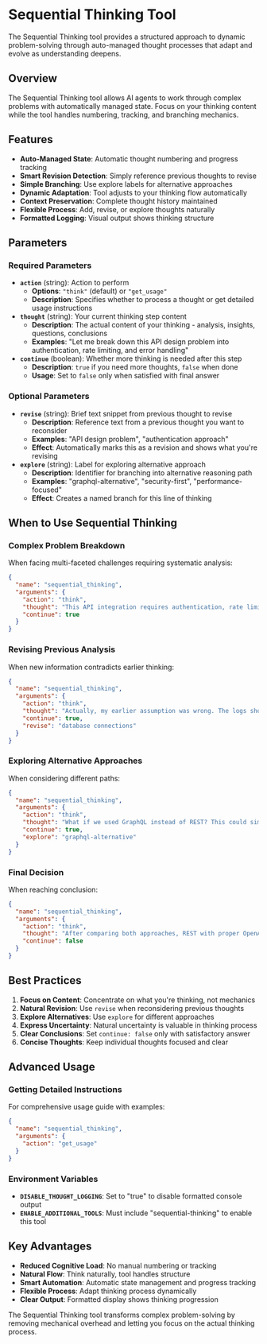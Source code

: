 # Sequential Thinking Tool

The Sequential Thinking tool provides a structured approach to dynamic problem-solving through auto-managed thought processes that adapt and evolve as understanding deepens.

## Overview

The Sequential Thinking tool allows AI agents to work through complex problems with automatically managed state. Focus on your thinking content while the tool handles numbering, tracking, and branching mechanics.

## Features

- **Auto-Managed State**: Automatic thought numbering and progress tracking
- **Smart Revision Detection**: Simply reference previous thoughts to revise
- **Simple Branching**: Use explore labels for alternative approaches  
- **Dynamic Adaptation**: Tool adjusts to your thinking flow automatically
- **Context Preservation**: Complete thought history maintained
- **Flexible Process**: Add, revise, or explore thoughts naturally
- **Formatted Logging**: Visual output shows thinking structure

## Parameters

### Required Parameters

- **`action`** (string): Action to perform
  - **Options**: `"think"` (default) or `"get_usage"`
  - **Description**: Specifies whether to process a thought or get detailed usage instructions
- **`thought`** (string): Your current thinking step content
  - **Description**: The actual content of your thinking - analysis, insights, questions, conclusions
  - **Examples**: "Let me break down this API design problem into authentication, rate limiting, and error handling"
- **`continue`** (boolean): Whether more thinking is needed after this step
  - **Description**: `true` if you need more thoughts, `false` when done
  - **Usage**: Set to `false` only when satisfied with final answer

### Optional Parameters

- **`revise`** (string): Brief text snippet from previous thought to revise
  - **Description**: Reference text from a previous thought you want to reconsider
  - **Examples**: "API design problem", "authentication approach"
  - **Effect**: Automatically marks this as a revision and shows what you're revising
- **`explore`** (string): Label for exploring alternative approach
  - **Description**: Identifier for branching into alternative reasoning path
  - **Examples**: "graphql-alternative", "security-first", "performance-focused"
  - **Effect**: Creates a named branch for this line of thinking

## When to Use Sequential Thinking

### Complex Problem Breakdown
When facing multi-faceted challenges requiring systematic analysis:
```json
{
  "name": "sequential_thinking",
  "arguments": {
    "action": "think",
    "thought": "This API integration requires authentication, rate limiting, error handling, and data transformation. Let me work through each component systematically.",
    "continue": true
  }
}
```

### Revising Previous Analysis
When new information contradicts earlier thinking:
```json
{
  "name": "sequential_thinking", 
  "arguments": {
    "action": "think",
    "thought": "Actually, my earlier assumption was wrong. The logs show connection pool exhaustion, not individual connection failures.",
    "continue": true,
    "revise": "database connections"
  }
}
```

### Exploring Alternative Approaches
When considering different paths:
```json
{
  "name": "sequential_thinking",
  "arguments": {
    "action": "think", 
    "thought": "What if we used GraphQL instead of REST? This could simplify the client interface significantly.",
    "continue": true,
    "explore": "graphql-alternative"
  }
}
```

### Final Decision
When reaching conclusion:
```json
{
  "name": "sequential_thinking",
  "arguments": {
    "action": "think",
    "thought": "After comparing both approaches, REST with proper OpenAPI documentation offers better tooling support. Final design: REST API with OAuth2, rate limiting, and comprehensive validation.",
    "continue": false
  }
}
```

## Best Practices

1. **Focus on Content**: Concentrate on what you're thinking, not mechanics
2. **Natural Revision**: Use `revise` when reconsidering previous thoughts  
3. **Explore Alternatives**: Use `explore` for different approaches
4. **Express Uncertainty**: Natural uncertainty is valuable in thinking process
5. **Clear Conclusions**: Set `continue: false` only with satisfactory answer
6. **Concise Thoughts**: Keep individual thoughts focused and clear

## Advanced Usage

### Getting Detailed Instructions
For comprehensive usage guide with examples:
```json
{
  "name": "sequential_thinking",
  "arguments": {
    "action": "get_usage"
  }
}
```

### Environment Variables
- **`DISABLE_THOUGHT_LOGGING`**: Set to "true" to disable formatted console output
- **`ENABLE_ADDITIONAL_TOOLS`**: Must include "sequential-thinking" to enable this tool

## Key Advantages

- **Reduced Cognitive Load**: No manual numbering or tracking
- **Natural Flow**: Think naturally, tool handles structure
- **Smart Automation**: Automatic state management and progress tracking  
- **Flexible Process**: Adapt thinking process dynamically
- **Clear Output**: Formatted display shows thinking progression

The Sequential Thinking tool transforms complex problem-solving by removing mechanical overhead and letting you focus on the actual thinking process.